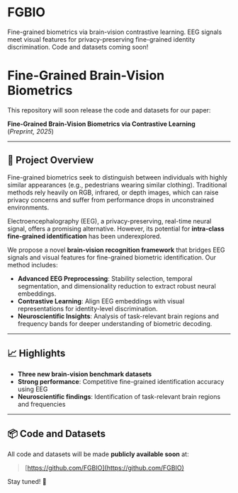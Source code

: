 # FGBIO
Fine-grained biometrics via brain-vision contrastive learning. EEG signals meet visual features for privacy-preserving fine-grained identity discrimination. Code and datasets coming soon!


# Fine-Grained Brain-Vision Biometrics

This repository will soon release the code and datasets for our paper:

**Fine-Grained Brain-Vision Biometrics via Contrastive Learning**  
(*Preprint, 2025*)

---

## 📖 Project Overview

Fine-grained biometrics seek to distinguish between individuals with highly similar appearances (e.g., pedestrians wearing similar clothing). Traditional methods rely heavily on RGB, infrared, or depth images, which can raise privacy concerns and suffer from performance drops in unconstrained environments.

Electroencephalography (EEG), a privacy-preserving, real-time neural signal, offers a promising alternative. However, its potential for **intra-class fine-grained identification** has been underexplored.

We propose a novel **brain-vision recognition framework** that bridges EEG signals and visual features for fine-grained biometric identification. Our method includes:
- **Advanced EEG Preprocessing**: Stability selection, temporal segmentation, and dimensionality reduction to extract robust neural embeddings.
- **Contrastive Learning**: Align EEG embeddings with visual representations for identity-level discrimination.
- **Neuroscientific Insights**: Analysis of task-relevant brain regions and frequency bands for deeper understanding of biometric decoding.

---

## 📈 Highlights

- **Three new brain-vision benchmark datasets**
- **Strong performance**: Competitive fine-grained identification accuracy using EEG
- **Neuroscientific findings**: Identification of task-relevant brain regions and frequencies

---

## 📦 Code and Datasets

All code and datasets will be made **publicly available soon** at:
> [https://github.com/FGBIO](https://github.com/FGBIO)

Stay tuned! 🚀

